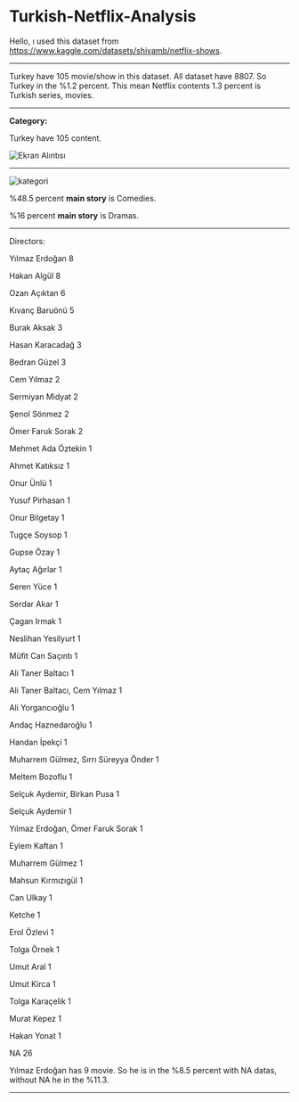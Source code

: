 # Turkish-Netflix-Analysis

Hello, ı used this dataset from https://www.kaggle.com/datasets/shivamb/netflix-shows.

***********************************************************************************************************************************************************

Turkey have 105 movie/show in this dataset. All dataset have 8807. So Turkey in the %1.2 percent. This mean Netflix contents 1.3 percent is Turkish series, movies.

-------------------------------------------------------------------

**Category:** 

Turkey have 105 content.

![Ekran Alıntısı](https://user-images.githubusercontent.com/83331577/188179563-4c7aa024-e6ab-4088-b07e-87d349884cdc.PNG)

-------------------------------------------------------------------

![kategori](https://user-images.githubusercontent.com/83331577/188179810-8fda3ce5-c626-4902-9154-e8a7de415d9a.PNG)

%48.5 percent **main story** is Comedies.

%16 percent **main story** is Dramas.

-------------------------------------------------------------------

Directors:

Yılmaz Erdoğan                          8

Hakan Algül                             8

Ozan Açıktan                            6

Kıvanç Baruönü                          5

Burak Aksak                             3

Hasan Karacadağ                         3

Bedran Güzel                            3

Cem Yılmaz                              2

Sermiyan Midyat                         2

Şenol Sönmez                            2

Ömer Faruk Sorak                        2

Mehmet Ada Öztekin                      1

Ahmet Katıksız                          1

Onur Ünlü                               1

Yusuf Pirhasan                          1

Onur Bilgetay                           1

Tugçe Soysop                            1

Gupse Özay                              1

Aytaç Ağırlar                           1

Seren Yüce                              1

Serdar Akar                             1

Çagan Irmak                             1

Neslihan Yesilyurt                      1

Müfit Can Saçıntı                       1

Ali Taner Baltacı                       1

Ali Taner Baltacı, Cem Yılmaz           1

Ali Yorgancıoğlu                        1

Andaç Haznedaroğlu                      1

Handan İpekçi                           1

Muharrem Gülmez, Sırrı Süreyya Önder    1

Meltem Bozoflu                          1

Selçuk Aydemir, Birkan Pusa             1

Selçuk Aydemir                          1

Yılmaz Erdoğan, Ömer Faruk Sorak        1

Eylem Kaftan                            1

Muharrem Gülmez                         1

Mahsun Kırmızıgül                       1

Can Ulkay                               1

Ketche                                  1

Erol Özlevi                             1

Tolga Örnek                             1

Umut Aral                               1

Umut Kirca                              1

Tolga Karaçelik                         1

Murat Kepez                             1

Hakan Yonat                             1

NA                                      26

Yılmaz Erdoğan has 9 movie. So he is in the %8.5 percent with NA datas, without NA he in the %11.3.


***********************************************************************************************************************************************************
